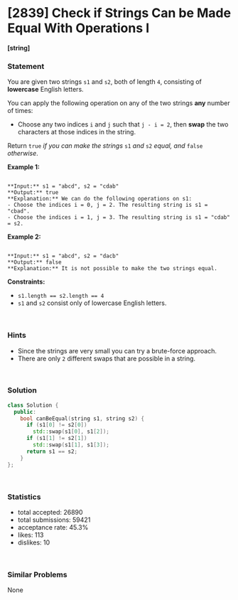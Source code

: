 # [2839] Check if Strings Can be Made Equal With Operations I

**[string]**

### Statement

You are given two strings `s1` and `s2`, both of length `4`, consisting of **lowercase** English letters.

You can apply the following operation on any of the two strings **any** number of times:

* Choose any two indices `i` and `j` such that `j - i = 2`, then **swap** the two characters at those indices in the string.



Return `true` *if you can make the strings* `s1` *and* `s2` *equal, and* `false` *otherwise*.


**Example 1:**

```

**Input:** s1 = "abcd", s2 = "cdab"
**Output:** true
**Explanation:** We can do the following operations on s1:
- Choose the indices i = 0, j = 2. The resulting string is s1 = "cbad".
- Choose the indices i = 1, j = 3. The resulting string is s1 = "cdab" = s2.

```

**Example 2:**

```

**Input:** s1 = "abcd", s2 = "dacb"
**Output:** false
**Explanation:** It is not possible to make the two strings equal.

```

**Constraints:**
* `s1.length == s2.length == 4`
* `s1` and `s2` consist only of lowercase English letters.


<br />

### Hints

- <div class="_1l1MA">Since the strings are very small you can try a brute-force approach.</div>
- <div class="_1l1MA">There are only <code>2</code> different swaps that are possible in a string.</div>

<br />

### Solution

```cpp
class Solution {
  public:
    bool canBeEqual(string s1, string s2) {
      if (s1[0] != s2[0])
        std::swap(s1[0], s1[2]);
      if (s1[1] != s2[1])
        std::swap(s1[1], s1[3]);
      return s1 == s2;
    }
};
```

<br />

### Statistics

- total accepted: 26890
- total submissions: 59421
- acceptance rate: 45.3%
- likes: 113
- dislikes: 10

<br />

### Similar Problems

None
